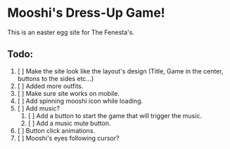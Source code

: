 # Mooshi's Dress-Up Game!

This is an easter egg site for The Fenesta's.

## Todo:
1. [ ] Make the site look like the layout's design (Title, Game in the center, buttons to the sides etc...)
1. [ ] Added more outfits.
1. [ ] Make sure site works on mobile.
1. [ ] Add spinning mooshi icon while loading.
1. [ ] Add music?
    1. [ ] Add a button to start the game that will trigger the music.
    1. [ ] Add a music mute button.
1. [ ] Button click animations.
1. [ ] Mooshi's eyes following cursor?
